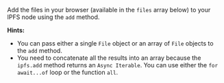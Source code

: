 Add the files in your browser (available in the `files` array below) to your IPFS node using the `add` method.

**Hints:**
- You can pass either a single `File` object or an array of `File` objects to the `add` method.
- You need to concatenate all the results into an array because the `ipfs.add` method returns an `Async Iterable`. You can use either the `for await...of` loop or the function `all`.
